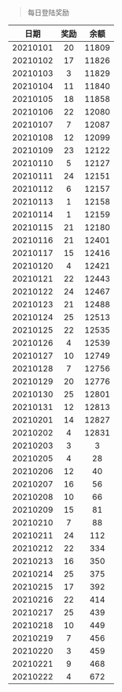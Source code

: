 > 每日登陆奖励


| 日期 |  奖励 | 余额 | 
|:----:|:----:|:----:|
| 20210101 | 20 | 11809 |
| 20210102 | 17 | 11826 |
| 20210103 | 3 | 11829 |
| 20210104 | 11 | 11840 |
| 20210105 | 18 | 11858 |
| 20210106 | 22 | 12080 |
| 20210107 | 7  | 12087 |
| 20210108 |12  | 12099 |
| 20210109 |23  | 12122 |
| 20210110 |5  | 12127 |
| 20210111 |24  | 12151 |
| 20210112 |6  | 12157 |
| 20210113 |1  | 12158 |
| 20210114 |1  | 12159 |
| 20210115 |21  | 12180 |
| 20210116 |21  | 12401 |
| 20210117 |15  | 12416 |
| 20210120 |4  | 12421 |
| 20210121 |22  | 12443 |
| 20210122 |24  | 12467 |
| 20210123 |21  | 12488 |
| 20210124 |25  | 12513 |
| 20210125 |22  | 12535 |
| 20210126 |4  | 12539 |
| 20210127 |10  | 12749 |
| 20210128 |7  | 12756 |
| 20210129 |20  | 12776 |
| 20210130 |25  | 12801 |
| 20210131 |12  | 12813 |
| 20210201 |14  | 12827 |
| 20210202 |4  | 12831 |
| 20210203 |3  | 3 |
| 20210205 |4  | 28 |
| 20210206 |12  | 40 |
| 20210207 |16  | 56 |
| 20210208 |10  | 66 |
| 20210209 |15  | 81 |
| 20210210 |7  | 88 |
| 20210211 |24  | 112 |
| 20210212 |22  | 334 |
| 20210213 |16  | 350 |
| 20210214 |25  | 375 |
| 20210215 |17  | 392 |
| 20210216 |22  | 414 |
| 20210217 |25  | 439 |
| 20210218 |10  | 449 |
| 20210219 |7  | 456 |
| 20210220 |3  | 459 |
| 20210221 |9  | 468 |
| 20210222 |4  | 672 |

